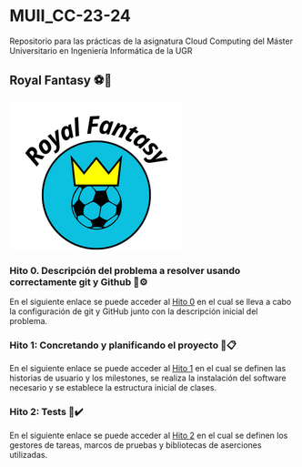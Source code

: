 # MUII_CC-23-24
 Repositorio para las prácticas de la asignatura Cloud Computing del Máster Universitario en Ingeniería Informática de la UGR


## Royal Fantasy :soccer::crown:

![logo](./docs/imgs/Royal_Fantasy-nombre.png)

### Hito 0. Descripción del problema a resolver usando correctamente git y Github :pushpin::gear:
En el siguiente enlace se puede acceder al [Hito 0](/docs/hitos/hito0.md) en el cual se lleva a cabo la configuración de git y GitHub junto con la descripción inicial del problema.

### Hito 1: Concretando y planificando el proyecto :pushpin::clipboard:
En el siguiente enlace se puede acceder al [Hito 1](/docs/hitos/hito1.md) en el cual se definen las historias de usuario y los milestones, se realiza la instalación del software necesario y se establece la estructura inicial de clases.

### Hito 2: Tests :pushpin::heavy_check_mark:
En el siguiente enlace se puede acceder al [Hito 2](/docs/hitos/hito2.md) en el cual se definen los gestores de tareas, marcos de pruebas y bibliotecas de aserciones utilizadas.
